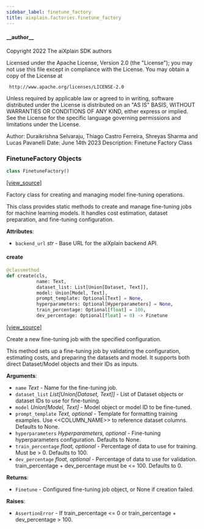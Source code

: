 ```yaml
---
sidebar_label: finetune_factory
title: aixplain.factories.finetune_factory
---
```


#### \_\_author\_\_

Copyright 2022 The aiXplain SDK authors

Licensed under the Apache License, Version 2.0 (the &quot;License&quot;);
you may not use this file except in compliance with the License.
You may obtain a copy of the License at

     http://www.apache.org/licenses/LICENSE-2.0

Unless required by applicable law or agreed to in writing, software
distributed under the License is distributed on an &quot;AS IS&quot; BASIS,
WITHOUT WARRANTIES OR CONDITIONS OF ANY KIND, either express or implied.
See the License for the specific language governing permissions and
limitations under the License.

Author: Duraikrishna Selvaraju, Thiago Castro Ferreira, Shreyas Sharma and Lucas Pavanelli
Date: June 14th 2023
Description:
    Finetune Factory Class

### FinetuneFactory Objects

```python
class FinetuneFactory()
```

[[view_source]](https://github.com/aixplain/aiXplain/blob/main/aixplain/factories/finetune_factory/__init__.py#L40)

Factory class for creating and managing model fine-tuning operations.

This class provides static methods to create and manage fine-tuning jobs
for machine learning models. It handles cost estimation, dataset preparation,
and fine-tuning configuration.

**Attributes**:

- `backend_url` _str_ - Base URL for the aiXplain backend API.

#### create

```python
@classmethod
def create(cls,
           name: Text,
           dataset_list: List[Union[Dataset, Text]],
           model: Union[Model, Text],
           prompt_template: Optional[Text] = None,
           hyperparameters: Optional[Hyperparameters] = None,
           train_percentage: Optional[float] = 100,
           dev_percentage: Optional[float] = 0) -> Finetune
```

[[view_source]](https://github.com/aixplain/aiXplain/blob/main/aixplain/factories/finetune_factory/__init__.py#L68)

Create a new fine-tuning job with the specified configuration.

This method sets up a fine-tuning job by validating the configuration,
estimating costs, and preparing the datasets and model. It supports both
direct Dataset/Model objects and their IDs as inputs.

**Arguments**:

- `name` _Text_ - Name for the fine-tuning job.
- `dataset_list` _List[Union[Dataset, Text]]_ - List of Dataset objects or dataset IDs
  to use for fine-tuning.
- `model` _Union[Model, Text]_ - Model object or model ID to be fine-tuned.
- `prompt_template` _Text, optional_ - Template for formatting training examples.
  Use &lt;&lt;COLUMN_NAME&gt;&gt; to reference dataset columns. Defaults to None.
- `hyperparameters` _Hyperparameters, optional_ - Fine-tuning hyperparameters
  configuration. Defaults to None.
- `train_percentage` _float, optional_ - Percentage of data to use for training.
  Must be &gt; 0. Defaults to 100.
- `dev_percentage` _float, optional_ - Percentage of data to use for validation.
  train_percentage + dev_percentage must be &lt;= 100. Defaults to 0.
  

**Returns**:

- `Finetune` - Configured fine-tuning job object, or None if creation failed.
  

**Raises**:

- `AssertionError` - If train_percentage &lt;= 0 or train_percentage + dev_percentage &gt; 100.

